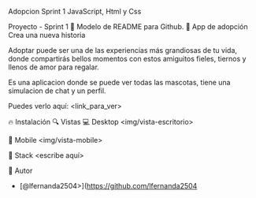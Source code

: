 Adopcion
Sprint 1 JavaScript, Html y Css

Proyecto - Sprint 1 🙌
Modelo de README para Github.
💎 App de adopción
Crea una nueva historia      

Adoptar puede ser una de las experiencias más grandiosas de tu vida, donde compartirás bellos momentos con estos amiguitos fieles, tiernos y llenos de amor para regalar.

Es una aplicacion donde se puede ver todas las mascotas, tiene una simulacion de chat y un perfil.

Puedes verlo aquí: <link_para_ver>

🔥 Instalación
🔍 Vistas
💻 Desktop
<img/vista-escritorio>

📱 Mobile
<img/vista-mobile>

📌 Stack
<escribe aquí>

🌟 Autor
- [@lfernanda2504>](https://github.com/lfernanda2504